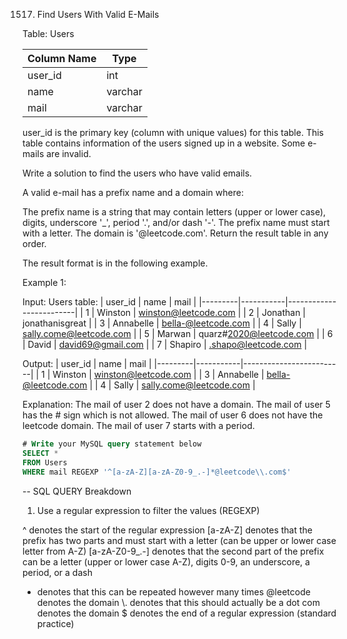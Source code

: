 1517. Find Users With Valid E-Mails

Table: Users

| Column Name   | Type    |
|---------------|---------|
| user_id       | int     |
| name          | varchar |
| mail          | varchar |

user_id is the primary key (column with unique values) for this table.
This table contains information of the users signed up in a website. Some e-mails are invalid.
 

Write a solution to find the users who have valid emails.

A valid e-mail has a prefix name and a domain where:

The prefix name is a string that may contain letters (upper or lower case), digits, underscore '_', period '.', and/or dash '-'. The prefix name must start with a letter.
The domain is '@leetcode.com'.
Return the result table in any order.

The result format is in the following example.

Example 1:

Input: 
Users table:
| user_id | name      | mail                    |
|---------|-----------|-------------------------|
| 1       | Winston   | winston@leetcode.com    |
| 2       | Jonathan  | jonathanisgreat         |
| 3       | Annabelle | bella-@leetcode.com     |
| 4       | Sally     | sally.come@leetcode.com |
| 5       | Marwan    | quarz#2020@leetcode.com |
| 6       | David     | david69@gmail.com       |
| 7       | Shapiro   | .shapo@leetcode.com     |

Output: 
| user_id | name      | mail                    |
|---------|-----------|-------------------------|
| 1       | Winston   | winston@leetcode.com    |
| 3       | Annabelle | bella-@leetcode.com     |
| 4       | Sally     | sally.come@leetcode.com |

Explanation: 
The mail of user 2 does not have a domain.
The mail of user 5 has the # sign which is not allowed.
The mail of user 6 does not have the leetcode domain.
The mail of user 7 starts with a period.

```sql
# Write your MySQL query statement below
SELECT *
FROM Users
WHERE mail REGEXP '^[a-zA-Z][a-zA-Z0-9_.-]*@leetcode\\.com$'
```

-- SQL QUERY Breakdown
1. Use a regular expression to filter the values (REGEXP)

^ denotes the start of the regular expression
[a-zA-Z] denotes that the prefix has two parts and must start with a letter (can be upper or lower case letter from A-Z)
[a-zA-Z0-9_.-] denotes that the second part of the prefix can be a letter (upper or lower case A-Z), digits 0-9, an underscore, a period, or a dash
* denotes that this can be repeated however many times
@leetcode denotes the domain
\\. denotes that this should actually be a dot 
com denotes the domain
$ denotes the end of a regular expression (standard practice)